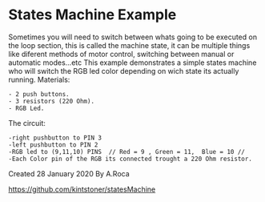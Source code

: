 # States Machine Example
  Sometimes you will need to switch between whats going to be executed on the loop section,
  this is called the machine state, it can be multiple things like diferent methods of motor
  control, switching between manual or automatic modes...etc 
  This example demonstrates a simple states machine who will switch the RGB led color depending on wich
  state its actually running.
  Materials:
  
    - 2 push buttons.
    - 3 resistors (220 Ohm).
    - RGB Led.
    
  The circuit:

    -right pushbutton to PIN 3
    -left pushbutton to PIN 2
    -RGB led to (9,11,10) PINS  // Red = 9 , Green = 11,  Blue = 10 //
    -Each Color pin of the RGB its connected trought a 220 Ohm resistor.
  
  Created 28 January 2020
  By A.Roca
  
  https://github.com/kintstoner/statesMachine
